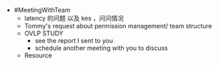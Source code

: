 - #MeetingWithTeam
	- latency 的问题 以及 kes ，问问情况
	- Tommy's request about permission management/ team structure
	- OVLP STUDY
		- see the report I sent to you
		- schedule another meeting with you to discuss
	- Resource